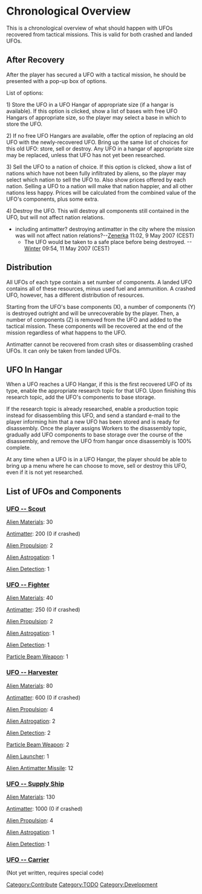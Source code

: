 # Chronological Overview

This is a chronological overview of what should happen with UFOs
recovered from tactical missions. This is valid for both crashed and
landed UFOs.

## After Recovery

After the player has secured a UFO with a tactical mission, he should be
presented with a pop-up box of options.

List of options:

1\) Store the UFO in a UFO Hangar of appropriate size (if a hangar is
available). If this option is clicked, show a list of bases with free
UFO Hangars of appropriate size, so the player may select a base in
which to store the UFO.

2\) If no free UFO Hangars are available, offer the option of replacing
an old UFO with the newly-recovered UFO. Bring up the same list of
choices for this old UFO: store, sell or destroy. Any UFO in a hangar of
appropriate size may be replaced, unless that UFO has not yet been
researched.

3\) Sell the UFO to a nation of choice. If this option is clicked, show
a list of nations which have not been fully infiltrated by aliens, so
the player may select which nation to sell the UFO to. Also show prices
offered by each nation. Selling a UFO to a nation will make that nation
happier, and all other nations less happy. Prices will be calculated
from the combined value of the UFO's components, plus some extra.

4\) Destroy the UFO. This will destroy all components still contained in
the UFO, but will not affect nation relations.

- including antimatter? destroying antimatter in the city where the
  mission was will not affect nation
  relations?--[Zenerka](User:Zenerka "wikilink") 11:02, 9 May 2007
  (CEST)
  - The UFO would be taken to a safe place before being destroyed.
    --[Winter](User:Winter "wikilink") 09:54, 11 May 2007 (CEST)

## Distribution

All UFOs of each type contain a set number of components. A landed UFO
contains all of these resources, minus used fuel and ammunition. A
crashed UFO, however, has a different distribution of resources.

Starting from the UFO's base components (X), a number of components (Y)
is destroyed outright and will be unrecoverable by the player. Then, a
number of components (Z) is removed from the UFO and added to the
tactical mission. These components will be recovered at the end of the
mission regardless of what happens to the UFO.

Antimatter cannot be recovered from crash sites or disassembling crashed
UFOs. It can only be taken from landed UFOs.

## UFO In Hangar

When a UFO reaches a UFO Hangar, if this is the first recovered UFO of
its type, enable the appropriate research topic for that UFO. Upon
finishing this research topic, add the UFO's components to base storage.

If the research topic is already researched, enable a production topic
instead for disassembling this UFO, and send a standard e-mail to the
player informing him that a new UFO has been stored and is ready for
disassembly. Once the player assigns Workers to the disassembly topic,
gradually add UFO components to base storage over the course of the
disassembly, and remove the UFO from hangar once disassembly is 100%
complete.

At any time when a UFO is in a UFO Hangar, the player should be able to
bring up a menu where he can choose to move, sell or destroy this UFO,
even if it is not yet researched.

## List of UFOs and Components

### [UFO -- Scout](UFO/Scout "wikilink")

[Alien Materials](Research/Alien_Materials "wikilink"): 30

[Antimatter](Research/Antimatter "wikilink"): 200 (0 if crashed)

[Alien Propulsion](Research/Alien_Propulsion "wikilink"): 2

[Alien Astrogation](Research/Alien_Astrogation "wikilink"): 1

[Alien Detection](Research/Alien_Detection "wikilink"): 1

### [UFO -- Fighter](UFO/Fighter "wikilink")

[Alien Materials](Research/Alien_Materials "wikilink"): 40

[Antimatter](Research/Antimatter "wikilink"): 250 (0 if crashed)

[Alien Propulsion](Research/Alien_Propulsion "wikilink"): 2

[Alien Astrogation](Research/Alien_Astrogation "wikilink"): 1

[Alien Detection](Research/Alien_Detection "wikilink"): 1

[Particle Beam
Weapon](Aircraft_Equipment/Weapons/Particle_Beam_Weapon "wikilink"): 1

### [UFO -- Harvester](UFO/Harvester "wikilink")

[Alien Materials](Research/Alien_Materials "wikilink"): 80

[Antimatter](Research/Antimatter "wikilink"): 600 (0 if crashed)

[Alien Propulsion](Research/Alien_Propulsion "wikilink"): 4

[Alien Astrogation](Research/Alien_Astrogation "wikilink"): 2

[Alien Detection](Research/Alien_Detection "wikilink"): 2

[Particle Beam
Weapon](Aircraft_Equipment/Weapons/Particle_Beam_Weapon "wikilink"): 2

[Alien Launcher](Aircraft_Equipment/Weapons/Alien_Launcher "wikilink"):
1

[Alien Antimatter
Missile](Aircraft_Equipment/Ammunition/Alien_Antimatter_Missile "wikilink"):
12

### [UFO -- Supply Ship](UFO/Supply_Ship "wikilink")

[Alien Materials](Research/Alien_Materials "wikilink"): 130

[Antimatter](Research/Antimatter "wikilink"): 1000 (0 if crashed)

[Alien Propulsion](Research/Alien_Propulsion "wikilink"): 4

[Alien Astrogation](Research/Alien_Astrogation "wikilink"): 1

[Alien Detection](Research/Alien_Detection "wikilink"): 1

### [UFO -- Carrier](UFO/Carrier "wikilink")

(Not yet written, requires special code)

[Category:Contribute](Category:Contribute "wikilink")
[Category:TODO](Category:TODO "wikilink")
[Category:Development](Category:Development "wikilink")
